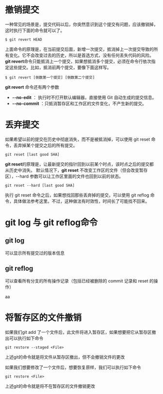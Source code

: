 # 撤销提交
一种常见的场景是，提交代码以后，你突然意识到这个提交有问题，应该撤销掉，这时执行下面的命令就可以了。
```text
$ git revert HEAD
```
上面命令的原理是，在当前提交后面，新增一次提交，抵消掉上一次提交导致的所有变化。它不会改变过去的历史，所以是首选方式，没有任何丢失代码的风险。
**git revert**命令只能抵消上一个提交，如果想抵消多个提交，必须在命令行依次指定这些提交。比如，抵消前两个提交，要像下面这样写。
```text
$ git revert [倒数第一个提交] [倒数第二个提交]
```

**git revert** 命令还有两个参数
* **--no-edit** ： 执行时不打开默认编辑器，直接使用 Git 自动生成的提交信息。
* **--no-commit** ：只抵消暂存区和工作区的文件变化，不产生新的提交。

# 丢弃提交
如果希望以前的提交在历史中彻底消失，而不是被抵消掉，可以使用 git reset 命令，丢弃掉某个提交之后的所有提交。
```text
git reset [last good SHA]
```
**git reset**的原理是，让最新提交的指针回到以前某个时点，该时点之后的提交都从历史中消失。
默认情况下，**git reset** 不改变工作区的文件（但会改变暂存区），--hard 参数可以让工作区里面的文件也回到以前的状态。
```text
git reset --hard [last good SHA]
```
执行 git reset 命令之后，如果想找回那些丢弃掉的提交，可以使用 git reflog 命令，具体做法参考这里。不过，这种做法有时效性，时间长了可能找不回来。



# git log 与 git reflog命令
## git log
可以显示所有提交过的版本信息
## git reflog
可以查看所有分支的所有操作记录（包括已经被删除的 commit 记录和 reset 的操作）

aa

# 将暂存区的文件撤销
如果我们git add <File>了一个文件后，此文件将进入暂存区，如果想要把它从暂存区撤出可以执行如下命令
```text
git restore --staged <File> 
```
上述git的命令就是将文件从暂存区撤出，但不会撤销文件的更改

如果我们想要修改了一个文件后，想要恢复原样，我们可以执行如下命令
```text
git restore <File>
```
上述git的命令就是将不在暂存区的文件撤销更改


